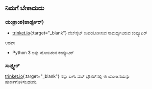 ## ನಿಮಗೆ ಬೇಕಾದುದು

### ಯಂತ್ರಾಂಶ(ಹಾರ್ಡ್ವೇರ್)

+ [ trinket.io](https://trinket.io){:target="_blank"} ವೆಬ್‌ಸೈಟ್ ಉಪಯೋಗಿಸುವ ಸಾಮರ್ಥ್ಯವಿರುವ ಕಂಪ್ಯೂಟರ್ 

ಅಥವಾ

+ Python 3 ಅನ್ನು ಹೊಂದಿರುವ ಕಂಪ್ಯೂಟರ್

### ಸಾಫ್ಟ್ವೇರ್

[trinket.io](https://trinket.io){:target="_blank"} ನನ್ನು ಬಳಸಿ ವೆಬ್ ಬ್ರೌಸರ್‌ನಲ್ಲಿ ಈ ಯೋಜನೆಯನ್ನು ಪೂರ್ಣಗೊಳಿಸಬಹುದು.